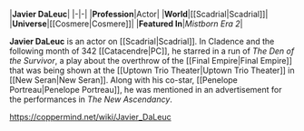 |**Javier DaLeuc**|
|-|-|
|**Profession**|Actor|
|**World**|[[Scadrial\|Scadrial]]|
|**Universe**|[[Cosmere\|Cosmere]]|
|**Featured In**|*Mistborn Era 2*|

**Javier DaLeuc** is an actor on [[Scadrial\|Scadrial]].
In Cladence and the following month of 342 [[Catacendre\|PC]], he starred in a run of *The Den of the Survivor*, a play about the overthrow of the [[Final Empire\|Final Empire]] that was being shown at the [[Uptown Trio Theater\|Uptown Trio Theater]] in [[New Seran\|New Seran]]. Along with his co-star, [[Penelope Portreau\|Penelope Portreau]], he was mentioned in an advertisement for the performances in *The New Ascendancy*.



https://coppermind.net/wiki/Javier_DaLeuc